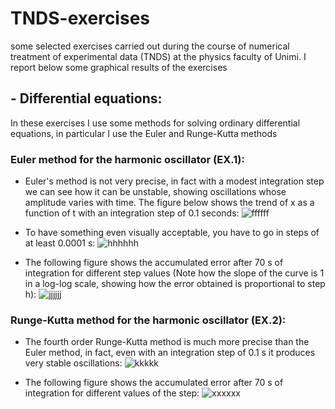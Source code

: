 # TNDS-exercises
some selected exercises carried out during the course of numerical treatment of experimental data (TNDS) at the physics faculty of Unimi. 
I report below some graphical results of the exercises


## - Differential equations:
In these exercises I use some methods for solving ordinary differential equations, in particular I use the Euler and Runge-Kutta methods

### Euler method for the harmonic oscillator (EX.1): 
- Euler's method is not very precise, in fact with a modest integration step we can see how it can be unstable, showing oscillations whose amplitude varies with time. The figure below shows the trend of x as a function of t with an integration step of 0.1 seconds:
![ffffff](https://user-images.githubusercontent.com/72387126/179501057-5bcc11af-4548-42eb-b256-c33fd82a51b8.png)


- To have something even visually acceptable, you have to go in steps of at least 0.0001 s:
![hhhhhh](https://user-images.githubusercontent.com/72387126/179501345-67ff3e88-76d5-47c0-812e-0a56b5356151.png)


- The following figure shows the accumulated error after 70 s of integration for different step values (Note how the slope of the curve is 1 in a log-log scale, showing how the error obtained is proportional to step h):
![jjjjjj](https://user-images.githubusercontent.com/72387126/179501630-9252f1a7-a204-4756-a293-a589cd74a443.png)


### Runge-Kutta method for the harmonic oscillator (EX.2):
- The fourth order Runge-Kutta method is much more precise than the Euler method, in fact, even with an integration step of 0.1 s it produces very stable oscillations:
![kkkkk](https://user-images.githubusercontent.com/72387126/179502080-701f2b64-b6f2-44f6-90f2-75a46b126223.png)


- The following figure shows the accumulated error after 70 s of integration for different values of the step: ![xxxxxx](https://user-images.githubusercontent.com/72387126/179502302-56ad8556-123f-4108-a574-4b013c63f23c.png)

